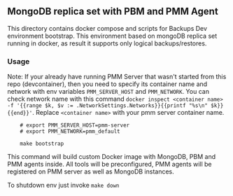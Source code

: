 ## MongoDB replica set with PBM and PMM Agent

This directory contains docker compose and scripts for Backups Dev environment bootstrap. This environment based
on mongoDB replica set running in docker, as result it supports only logical backups/restores.

### Usage

Note: If your already have running PMM Server that wasn't started from this repo (devcontainer), then you
need to specify its container name and network with env variables `PMM_SERVER_HOST` and `PMM_NETWORK`.
You can check network name with this
command `docker inspect <container name> -f '{{range $k, $v := .NetworkSettings.Networks}}{{printf "%s\n" $k}}{{end}}'`.
Replace `<container name>` with your pmm server container name.

```shell
    # export PMM_SERVER_HOST=pmm-server
    # export PMM_NETWORK=pmm_default
    
    make bootstrap
```

This command will build custom Docker image with MongoDB, PBM and PMM agents inside. All tools will be preconfigured,
PMM agents will be
registered on PMM server as well as MongoDB instances.

To shutdown env just invoke `make down`